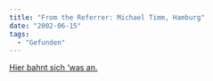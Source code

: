 ```yaml
---
title: "From the Referrer: Michael Timm, Hamburg"
date: "2002-06-15"
tags:
  - "Gefunden"
---
```


[Hier bahnt sich ‘was an.](http://www.michael-timm.de/editorial.html)
